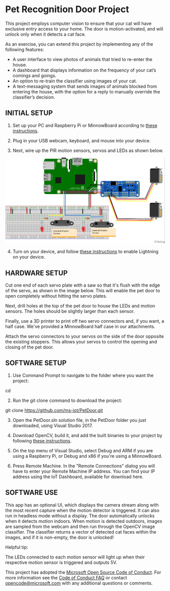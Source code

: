 # Pet Recognition Door Project

This project employs computer vision to ensure that your cat will have exclusive entry access to your home. The door is motion-activated, and will unlock only when it detects a cat face.


As an exercise, you can extend this project by implementing any of the following features:

-	A user interface to view photos of animals that tried to re-enter the house.
-	A dashboard that displays information on the frequency of your cat’s comings and goings.
-	An option to re-train the classifier using images of your cat.
-	A text-messaging system that sends images of animals blocked from entering the house, with the option for a reply to manually override the classifier’s decision.

## INITIAL SETUP

1. Set up your PC and Raspberry Pi or MinnowBoard according to [these instructions](https://developer.microsoft.com/en-us/windows/iot/Docs/GetStarted/mbm/sdcard/stable/GetStartedStep1.htm).

2. Plug in your USB webcam, keyboard, and mouse into your device.

3. Next, wire up the PIR motion sensors, servos and LEDs as shown below.

![Alt text](WiringDiagram_bb.jpg)

4. Turn on your device, and follow [these instructions](https://developer.microsoft.com/en-us/windows/iot/Docs/LightningSetup) to enable Lightning on your device.


## HARDWARE SETUP

Cut one end of each servo plate with a saw so that it's flush with the edge of the servo, as shown in the image below. This will enable the pet door to open completely without hitting the servo plates.

Next, drill holes at the top of the pet door to house the LEDs and motion sensors. The holes should be slightly larger than each sensor.

Finally, use a 3D printer to print off two servo connectors and, if you want, a half case. We've provided a MinnowBoard half case in our attachments.

Attach the servo connectors to your servos on the side of the door opposite the existing stoppers. This allows your servos to control the opening and closing of the pet door.


## SOFTWARE SETUP

1. Use Command Prompt to navigate to the folder where you want the project:

cd <your folder path>

2. Run the git clone command to download the project:

git clone https://github.com/ms-iot/PetDoor.git

3. Open the PetDoor.sln solution file, in the PetDoor folder you just downloaded, using Visual Studio 2017.

4. Download OpenCV, build it, and add the built binaries to your project by following [these instructions](https://developer.microsoft.com/en-us/windows/iot/samples/opencv).

4. On the top menu of Visual Studio, select Debug and ARM if you are using a Raspberry Pi, or Debug and x86 if you're using a MinnowBoard.

5. Press Remote Machine. In the "Remote Connections" dialog you will have to enter your Remote Machine IP address. You can find your IP address using the IoT Dashboard, available for download here.

## SOFTWARE USE

This app has an optional UI, which displays the camera stream along with the most recent capture when the motion detector is triggered. It can also run in headless mode without a display. The door automatically unlocks when it detects motion indoors. When motion is detected outdoors, images are sampled from the webcam and then run through the OpenCV image classifier. The classifier returns a vector of detected cat faces within the images, and if it is non-empty, the door is unlocked!

Helpful tip:

The LEDs connected to each motion sensor will light up when their respective motion sensor is triggered and outputs 5V.

This project has adopted the [Microsoft Open Source Code of Conduct](https://opensource.microsoft.com/codeofconduct/). For more information see the [Code of Conduct FAQ](https://opensource.microsoft.com/codeofconduct/faq/) or contact [opencode@microsoft.com](mailto:opencode@microsoft.com) with any additional questions or comments.
